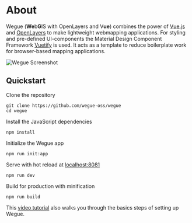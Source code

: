 # About

Wegue (**We**b**G**IS with OpenLayers and V**ue**) combines the power of [Vue.js](https://vuejs.org/) and [OpenLayers](https://openlayers.org) to make lightweight webmapping applications. For styling and pre-defined UI-components the Material Design Component Framework [Vuetify](https://vuetifyjs.com/) is used. It acts as a template to reduce boilerplate work for browser-based mapping applications.

![Wegue Screenshot](_media/webmap_screenshot.jpg)


## Quickstart

Clone the repository

```shell
git clone https://github.com/wegue-oss/wegue
cd wegue
```

Install the JavaScript dependencies

```shell
npm install
```

Initialize the Wegue app

```shell
npm run init:app
```

Serve with hot reload at [localhost:8081](http://localhost:8081)

```shell
npm run dev
```

Build for production with minification

```shell
npm run build
```

This [video tutorial](https://www.youtube.com/watch?v=9cq21F1x2sw) also walks you through the basics steps of setting up Wegue.
